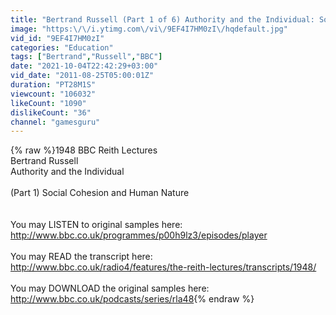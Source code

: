 ```yaml
---
title: "Bertrand Russell (Part 1 of 6) Authority and the Individual: Social Cohesion and Human Nature"
image: "https:\/\/i.ytimg.com\/vi\/9EF4I7HM0zI\/hqdefault.jpg"
vid_id: "9EF4I7HM0zI"
categories: "Education"
tags: ["Bertrand","Russell","BBC"]
date: "2021-10-04T22:42:29+03:00"
vid_date: "2011-08-25T05:00:01Z"
duration: "PT28M1S"
viewcount: "106032"
likeCount: "1090"
dislikeCount: "36"
channel: "gamesguru"
---
```

{% raw %}1948 BBC Reith Lectures<br />Bertrand Russell<br />Authority and the Individual<br /><br />(Part 1) Social Cohesion and Human Nature<br /><br /><br />You may LISTEN to original samples here: <a rel="nofollow" target="blank" href="http://www.bbc.co.uk/programmes/p00h9lz3/episodes/player">http://www.bbc.co.uk/programmes/p00h9lz3/episodes/player</a><br /><br />You may READ the transcript here:<br /><a rel="nofollow" target="blank" href="http://www.bbc.co.uk/radio4/features/the-reith-lectures/transcripts/1948/">http://www.bbc.co.uk/radio4/features/the-reith-lectures/transcripts/1948/</a><br /><br />You may DOWNLOAD the original samples here:<br /><a rel="nofollow" target="blank" href="http://www.bbc.co.uk/podcasts/series/rla48">http://www.bbc.co.uk/podcasts/series/rla48</a>{% endraw %}
